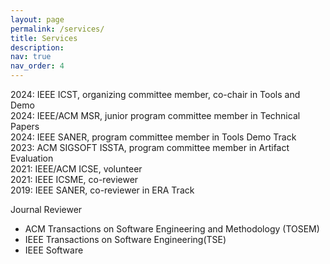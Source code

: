 ```yaml
---
layout: page
permalink: /services/
title: Services
description: 
nav: true
nav_order: 4
---
```


2024: IEEE ICST, organizing committee member, co-chair in Tools and Demo <br />
2024: IEEE/ACM MSR, junior program committee member in Technical Papers <br />
2024: IEEE SANER, program committee member in Tools Demo Track<br />
2023: ACM SIGSOFT ISSTA, program committee member in Artifact Evaluation<br />
2021: IEEE/ACM ICSE, volunteer<br />
2021: IEEE ICSME, co-reviewer<br />
2019: IEEE SANER, co-reviewer in ERA Track

Journal Reviewer
- ACM Transactions on Software Engineering and Methodology (TOSEM)
- IEEE Transactions on Software Engineering(TSE)
- IEEE Software
